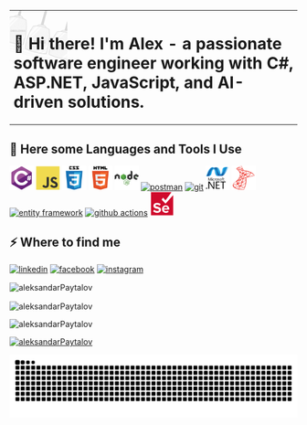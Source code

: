 <table>
  <tr>
    <td align="left" width="100%" style="position: relative;">
      <img src="https://raw.githubusercontent.com/aleksandarPaytalov/aleksandarPaytalov/main/assets/picture 2.gif" width="20%" style="opacity: 0.2; position: absolute; top: 0; left: 0; z-index: -1;">
      <h1>👋 Hi there! I'm Alex - a passionate software engineer working with C#, ASP.NET, JavaScript, and AI-driven solutions.</h1>
    </td>
  </tr>
</table>
<h2>🚀 Here some Languages and Tools I Use</h2>
<p><a target="_blank" href="https://raw.githubusercontent.com/devicons/devicon/master/icons/csharp/csharp-original.svg" style="display: inline-block;"><img src="https://raw.githubusercontent.com/devicons/devicon/master/icons/csharp/csharp-original.svg" alt="csharp" width="42" height="42" /></a>
<a target="_blank" href="https://raw.githubusercontent.com/devicons/devicon/master/icons/javascript/javascript-original.svg" style="display: inline-block;"><img src="https://raw.githubusercontent.com/devicons/devicon/master/icons/javascript/javascript-original.svg" alt="javascript" width="42" height="42" /></a>
<a target="_blank" href="https://raw.githubusercontent.com/devicons/devicon/master/icons/css3/css3-original-wordmark.svg" style="display: inline-block;"><img src="https://raw.githubusercontent.com/devicons/devicon/master/icons/css3/css3-original-wordmark.svg" alt="css3" width="42" height="42" /></a>
<a target="_blank" href="https://raw.githubusercontent.com/devicons/devicon/master/icons/html5/html5-original-wordmark.svg" style="display: inline-block;"><img src="https://raw.githubusercontent.com/devicons/devicon/master/icons/html5/html5-original-wordmark.svg" alt="html5" width="42" height="42" /></a>
<a target="_blank" href="https://raw.githubusercontent.com/devicons/devicon/master/icons/nodejs/nodejs-original-wordmark.svg" style="display: inline-block;"><img src="https://raw.githubusercontent.com/devicons/devicon/master/icons/nodejs/nodejs-original-wordmark.svg" alt="nodejs" width="42" height="42" /></a>
<a target="_blank" href="https://www.vectorlogo.zone/logos/getpostman/getpostman-icon.svg" style="display: inline-block;"><img src="https://www.vectorlogo.zone/logos/getpostman/getpostman-icon.svg" alt="postman" width="42" height="42" /></a>
<a target="_blank" href="https://www.vectorlogo.zone/logos/git-scm/git-scm-icon.svg" style="display: inline-block;"><img src="https://www.vectorlogo.zone/logos/git-scm/git-scm-icon.svg" alt="git" width="42" height="42" /></a>
<a target="_blank" href="https://raw.githubusercontent.com/devicons/devicon/master/icons/dot-net/dot-net-original-wordmark.svg" style="display: inline-block;"><img src="https://raw.githubusercontent.com/devicons/devicon/master/icons/dot-net/dot-net-original-wordmark.svg" alt="dotnet" width="42" height="42" /></a>
<a target="_blank" href="https://raw.githubusercontent.com/devicons/devicon/master/icons/microsoftsqlserver/microsoftsqlserver-plain.svg" style="display: inline-block;"><img src="https://raw.githubusercontent.com/devicons/devicon/master/icons/microsoftsqlserver/microsoftsqlserver-plain.svg" alt="mssql" width="42" height="42" /></a>
<a target="_blank" href="https://www.vectorlogo.zone/logos/dotnet/dotnet-icon.svg" style="display: inline-block;"><img src="https://www.vectorlogo.zone/logos/dotnet/dotnet-icon.svg" alt="entity framework" width="42" height="42" /></a>
<a target="_blank" href="https://www.vectorlogo.zone/logos/github/github-icon.svg" style="display: inline-block;"><img src="https://www.vectorlogo.zone/logos/github/github-icon.svg" alt="github actions" width="42" height="42" /></a>
<a target="_blank" href="https://raw.githubusercontent.com/devicons/devicon/master/icons/selenium/selenium-original.svg" style="display: inline-block;"><img src="https://raw.githubusercontent.com/devicons/devicon/master/icons/selenium/selenium-original.svg" alt="selenium" width="42" height="42" /></a></p>
<h2>⚡️ Where to find me</h2>
<p><a target="_blank" href="https://www.linkedin.com/in/aleksandar-paytalov-a90535244?utm_source=share&utm_campaign=share_via&utm_content=profile&utm_medium=ios_app" style="display: inline-block;"><img src="https://img.shields.io/badge/linkedin-logo?style=for-the-badge&logo=linkedin&logoColor=white&color=%230a77b6" alt="linkedin" /></a>
<a target="_blank" href="https://www.facebook.com/share/18mkVwdReP/?mibextid=wwXIfr" style="display: inline-block;"><img src="https://img.shields.io/badge/facebook-logo?style=for-the-badge&logo=facebook&logoColor=white&color=%230866ff" alt="facebook" /></a>
<a target="_blank" href="https://www.instagram.com/aleksandar_paytalov?igsh=Y2h4MzRoYXRtOTZl&utm_source=qr" style="display: inline-block;"><img src="https://img.shields.io/badge/instagram-logo?style=for-the-badge&logo=instagram&logoColor=white&color=%23F35369" alt="instagram" /></a></p>
<p><img align="center" src="https://github-readme-stats.vercel.app/api?username=aleksandarPaytalov&show_icons=true&locale=en" alt="aleksandarPaytalov" /></p>
<p><img align="center" src="https://github-readme-streak-stats.herokuapp.com/?user=aleksandarPaytalov&" alt="aleksandarPaytalov" /></p>
<p><img src="https://github-readme-stats.vercel.app/api/top-langs?username=aleksandarPaytalov&show_icons=true&locale=en&layout=compact" alt="aleksandarPaytalov" /></p>
<p><a href="https://github.com/ryo-ma/github-profile-trophy"><img src="https://github-profile-trophy.vercel.app/?username=aleksandarPaytalov" alt="aleksandarPaytalov" /></a></p>

<picture>
  <source media="(prefers-color-scheme: dark)" srcset="https://raw.githubusercontent.com/aleksandarPaytalov/aleksandarPaytalov/output/github-snake-dark.svg" />
  <source media="(prefers-color-scheme: light)" srcset="https://raw.githubusercontent.com/aleksandarPaytalov/aleksandarPaytalov/output/github-snake.svg" />
  <img alt="github-snake" src="https://raw.githubusercontent.com/aleksandarPaytalov/aleksandarPaytalov/output/github-snake.svg" />
</picture>
